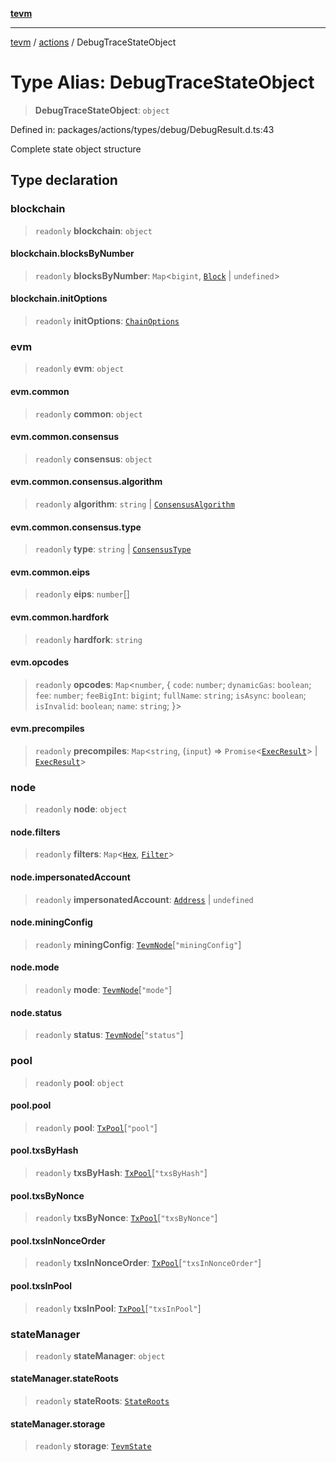 [**tevm**](../../README.md)

***

[tevm](../../modules.md) / [actions](../README.md) / DebugTraceStateObject

# Type Alias: DebugTraceStateObject

> **DebugTraceStateObject**: `object`

Defined in: packages/actions/types/debug/DebugResult.d.ts:43

Complete state object structure

## Type declaration

### blockchain

> `readonly` **blockchain**: `object`

#### blockchain.blocksByNumber

> `readonly` **blocksByNumber**: `Map`\<`bigint`, [`Block`](../../block/classes/Block.md) \| `undefined`\>

#### blockchain.initOptions

> `readonly` **initOptions**: [`ChainOptions`](../../blockchain/type-aliases/ChainOptions.md)

### evm

> `readonly` **evm**: `object`

#### evm.common

> `readonly` **common**: `object`

#### evm.common.consensus

> `readonly` **consensus**: `object`

#### evm.common.consensus.algorithm

> `readonly` **algorithm**: `string` \| [`ConsensusAlgorithm`](../../common/enumerations/ConsensusAlgorithm.md)

#### evm.common.consensus.type

> `readonly` **type**: `string` \| [`ConsensusType`](../../common/enumerations/ConsensusType.md)

#### evm.common.eips

> `readonly` **eips**: `number`[]

#### evm.common.hardfork

> `readonly` **hardfork**: `string`

#### evm.opcodes

> `readonly` **opcodes**: `Map`\<`number`, \{ `code`: `number`; `dynamicGas`: `boolean`; `fee`: `number`; `feeBigInt`: `bigint`; `fullName`: `string`; `isAsync`: `boolean`; `isInvalid`: `boolean`; `name`: `string`; \}\>

#### evm.precompiles

> `readonly` **precompiles**: `Map`\<`string`, (`input`) => `Promise`\<[`ExecResult`](../../evm/interfaces/ExecResult.md)\> \| [`ExecResult`](../../evm/interfaces/ExecResult.md)\>

### node

> `readonly` **node**: `object`

#### node.filters

> `readonly` **filters**: `Map`\<[`Hex`](Hex.md), [`Filter`](../../index/type-aliases/Filter.md)\>

#### node.impersonatedAccount

> `readonly` **impersonatedAccount**: [`Address`](../../index/type-aliases/Address.md) \| `undefined`

#### node.miningConfig

> `readonly` **miningConfig**: [`TevmNode`](../../index/type-aliases/TevmNode.md)\[`"miningConfig"`\]

#### node.mode

> `readonly` **mode**: [`TevmNode`](../../index/type-aliases/TevmNode.md)\[`"mode"`\]

#### node.status

> `readonly` **status**: [`TevmNode`](../../index/type-aliases/TevmNode.md)\[`"status"`\]

### pool

> `readonly` **pool**: `object`

#### pool.pool

> `readonly` **pool**: [`TxPool`](../../txpool/classes/TxPool.md)\[`"pool"`\]

#### pool.txsByHash

> `readonly` **txsByHash**: [`TxPool`](../../txpool/classes/TxPool.md)\[`"txsByHash"`\]

#### pool.txsByNonce

> `readonly` **txsByNonce**: [`TxPool`](../../txpool/classes/TxPool.md)\[`"txsByNonce"`\]

#### pool.txsInNonceOrder

> `readonly` **txsInNonceOrder**: [`TxPool`](../../txpool/classes/TxPool.md)\[`"txsInNonceOrder"`\]

#### pool.txsInPool

> `readonly` **txsInPool**: [`TxPool`](../../txpool/classes/TxPool.md)\[`"txsInPool"`\]

### stateManager

> `readonly` **stateManager**: `object`

#### stateManager.stateRoots

> `readonly` **stateRoots**: [`StateRoots`](../../state/type-aliases/StateRoots.md)

#### stateManager.storage

> `readonly` **storage**: [`TevmState`](../../index/type-aliases/TevmState.md)

